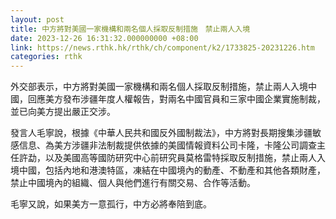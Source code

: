 ```yaml
---
layout: post
title: 中方將對美國一家機構和兩名個人採取反制措施　禁止兩人入境
date: 2023-12-26 16:31:32.000000000 +08:00
link: https://news.rthk.hk/rthk/ch/component/k2/1733825-20231226.htm
categories: rthk
---
```


外交部表示，中方將對美國一家機構和兩名個人採取反制措施，禁止兩人入境中國，回應美方發布涉疆年度人權報告，對兩名中國官員和三家中國企業實施制裁，並已向美方提出嚴正交涉。

發言人毛寧說，根據《中華人民共和國反外國制裁法》，中方將對長期搜集涉疆敏感信息、為美方涉疆非法制裁提供依據的美國情報資料公司卡隆，卡隆公司調查主任許勐，以及美國高等國防研究中心前研究員莫格雷特採取反制措施，禁止兩人入境中國，包括內地和港澳特區，凍結在中國境內的動產、不動產和其他各類財產，禁止中國境內的組織、個人與他們進行有關交易、合作等活動。

毛寧又說，如果美方一意孤行，中方必將奉陪到底。
